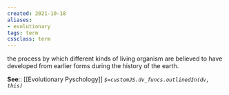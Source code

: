 ```yaml
---
created: 2021-10-18
aliases:
- evolutionary
tags: term
cssclass: term
---
```


the process by which different kinds of living organism are believed to have developed from earlier forms during the history of the earth.

**See**:: [[Evolutionary Pyschology]]
*`$=customJS.dv_funcs.outlinedIn(dv, this)`*
